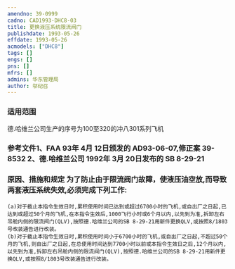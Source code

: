 ```yaml
---
amendno: 39-0999  
cadno: CAD1993-DHC8-03  
title: 更换液压系统限流阀门  
publishdate: 1993-05-26  
effdate: 1993-05-26  
acmodels: ["DHC8"]  
tags: []  
engs: []  
pns: []  
mfrs: []  
admins: 华东管理局  
author: 邬纪召  
---
```

  
### 适用范围  
德.哈维兰公司生产的序号为100至320的冲八301系列飞机  
  
<!--more-->  
### 参考文件1、FAA 93年 4月 12日颁发的 AD93-06-07,修正案 39-8532 2、德.哈维兰公司 1992年 3月 20日发布的 SB 8-29-21  
  
### 原因、措施和规定     为了防止由于限流阀门故障，使液压油空放,而导致两套液压系统失效,必须完成下列工作:  
    (a)对于截止本指令生效日时,累积使用时间已达到或超过6700小时的飞机,或自出厂之日起,已达到或超过50个月的飞机,在本指令生效后,1000飞行小时或6个月以内,以先到为准,拆卸左右吊舱内侧的限流阀门(QLV),按照德.哈维兰公司的SB 8-29-21用新件更换QLV,或按照8/1803号改装通告进行改装。  
    (b)对于截止本指令生效日时,累积使用时间小于6700小时的飞机,或自出厂之日起,不超过50个月的飞机,则自出厂之日起,在总使用时间达到7700小时以前或本指令生效日之后,12个月以内,以先到为准,拆卸左右吊舱内侧的限流阀门(QLV),按照德.哈维兰公司的SB 8-29-21用新件更换QLV,或按照8/1803号改装通告进行改装。  
  
  
